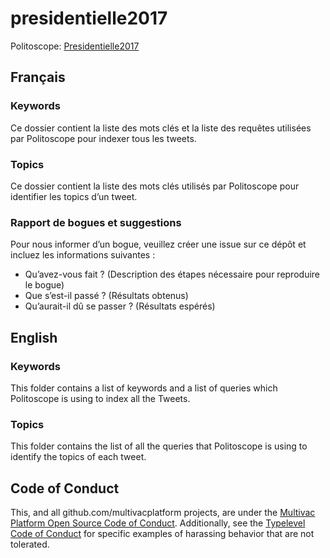 # presidentielle2017
Politoscope: [Presidentielle2017](https://presidentielle2017.iscpif.fr)


## Français

### Keywords
Ce dossier contient la liste des mots clés et la liste des requêtes utilisées par Politoscope pour indexer tous les tweets.

### Topics
Ce dossier contient la liste des mots clés utilisés par Politoscope pour identifier les topics d’un tweet.

### Rapport de bogues et suggestions
Pour nous informer d’un bogue, veuillez créer une issue sur ce dépôt et incluez les informations suivantes :

* Qu’avez-vous fait ? (Description des étapes nécessaire pour reproduire le bogue)
* Que s’est-il passé ? (Résultats obtenus)
* Qu’aurait-il dû se passer ? (Résultats espérés)


## English

### Keywords
This folder contains a list of keywords and a list of queries which Politoscope is using to index all the Tweets.

### Topics
This folder contains the list of all the queries that Politoscope is using to identify the topics of each tweet.

## Code of Conduct

This, and all github.com/multivacplatform projects, are under the [Multivac Platform Open Source Code of Conduct](https://github.com/multivacplatform/code-of-conduct/blob/master/code-of-conduct.md). Additionally, see the [Typelevel Code of Conduct](http://typelevel.org/conduct) for specific examples of harassing behavior that are not tolerated.
